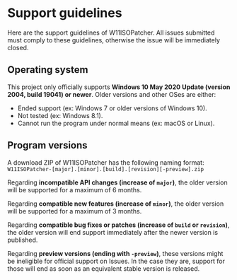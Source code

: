 # Support guidelines
Here are the support guidelines of W11ISOPatcher. All issues submitted must comply to these guidelines, otherwise the issue will be immediately closed.

## Operating system
This project only officially supports **Windows 10 May 2020 Update (version 2004, build 19041) or newer**. Older versions and other OSes are either:
  - Ended support (ex: Windows 7 or older versions of Windows 10).
  - Not tested (ex: Windows 8.1).
  - Cannot run the program under normal means (ex: macOS or Linux).

## Program versions
A download ZIP of W11ISOPatcher has the following naming format: `W11ISOPatcher-[major].[minor].[build].[revision][-preview].zip`

Regarding **incompatible API changes (increase of `major`)**, the older version will be supported for a maximum of 6 months.

Regarding **compatible new features (increase of `minor`)**, the older version will be supported for a maximum of 3 months.

Regarding **compatible bug fixes or patches (increase of `build` or `revision`)**, the older version will end support immediately after the newer version is published.

Regarding **preview versions (ending with `-preview`)**, these versions might be ineligible for official support on Issues. In the case they are, support for those will end as soon as an equivalent stable version is released.
